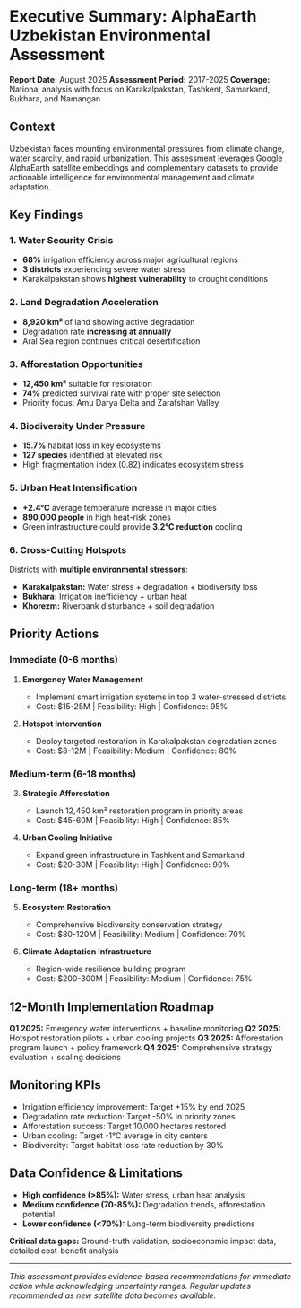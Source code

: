 # Executive Summary: AlphaEarth Uzbekistan Environmental Assessment

**Report Date:** August 2025
**Assessment Period:** 2017-2025
**Coverage:** National analysis with focus on Karakalpakstan, Tashkent, Samarkand, Bukhara, and Namangan

## Context

Uzbekistan faces mounting environmental pressures from climate change, water scarcity, and rapid urbanization. This assessment leverages Google AlphaEarth satellite embeddings and complementary datasets to provide actionable intelligence for environmental management and climate adaptation.

## Key Findings

### 1. Water Security Crisis
- **68%** irrigation efficiency across major agricultural regions
- **3 districts** experiencing severe water stress
- Karakalpakstan shows **highest vulnerability** to drought conditions

### 2. Land Degradation Acceleration  
- **8,920 km²** of land showing active degradation
- Degradation rate **increasing at annually**
- Aral Sea region continues critical desertification

### 3. Afforestation Opportunities
- **12,450 km²** suitable for restoration
- **74%** predicted survival rate with proper site selection
- Priority focus: Amu Darya Delta and Zarafshan Valley

### 4. Biodiversity Under Pressure
- **15.7%** habitat loss in key ecosystems
- **127 species** identified at elevated risk
- High fragmentation index (0.82) indicates ecosystem stress

### 5. Urban Heat Intensification
- **+2.4°C** average temperature increase in major cities
- **890,000 people** in high heat-risk zones
- Green infrastructure could provide **3.2°C reduction** cooling

### 6. Cross-Cutting Hotspots
Districts with **multiple environmental stressors**:
- **Karakalpakstan:** Water stress + degradation + biodiversity loss
- **Bukhara:** Irrigation inefficiency + urban heat
- **Khorezm:** Riverbank disturbance + soil degradation

## Priority Actions

### Immediate (0-6 months)
1. **Emergency Water Management**
   - Implement smart irrigation systems in top 3 water-stressed districts
   - Cost: $15-25M | Feasibility: High | Confidence: 95%

2. **Hotspot Intervention**
   - Deploy targeted restoration in Karakalpakstan degradation zones
   - Cost: $8-12M | Feasibility: Medium | Confidence: 80%

### Medium-term (6-18 months)
3. **Strategic Afforestation**
   - Launch 12,450 km² restoration program in priority areas
   - Cost: $45-60M | Feasibility: High | Confidence: 85%

4. **Urban Cooling Initiative**
   - Expand green infrastructure in Tashkent and Samarkand
   - Cost: $20-30M | Feasibility: High | Confidence: 90%

### Long-term (18+ months)
5. **Ecosystem Restoration**
   - Comprehensive biodiversity conservation strategy
   - Cost: $80-120M | Feasibility: Medium | Confidence: 70%

6. **Climate Adaptation Infrastructure**
   - Region-wide resilience building program
   - Cost: $200-300M | Feasibility: Medium | Confidence: 75%

## 12-Month Implementation Roadmap

**Q1 2025:** Emergency water interventions + baseline monitoring
**Q2 2025:** Hotspot restoration pilots + urban cooling projects
**Q3 2025:** Afforestation program launch + policy framework
**Q4 2025:** Comprehensive strategy evaluation + scaling decisions

## Monitoring KPIs

- Irrigation efficiency improvement: Target +15% by end 2025
- Degradation rate reduction: Target -50% in priority zones
- Afforestation success: Target 10,000 hectares restored
- Urban cooling: Target -1°C average in city centers
- Biodiversity: Target habitat loss rate reduction by 30%

## Data Confidence & Limitations

- **High confidence (>85%):** Water stress, urban heat analysis
- **Medium confidence (70-85%):** Degradation trends, afforestation potential  
- **Lower confidence (<70%):** Long-term biodiversity predictions

**Critical data gaps:** Ground-truth validation, socioeconomic impact data, detailed cost-benefit analysis

---

*This assessment provides evidence-based recommendations for immediate action while acknowledging uncertainty ranges. Regular updates recommended as new satellite data becomes available.*